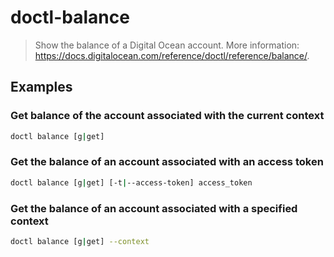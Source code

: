 # doctl-balance

> Show the balance of a Digital Ocean account. More information: <https://docs.digitalocean.com/reference/doctl/reference/balance/>.

## Examples

### Get balance of the account associated with the current context

```bash
doctl balance [g|get]
```

### Get the balance of an account associated with an access token

```bash
doctl balance [g|get] [-t|--access-token] access_token
```

### Get the balance of an account associated with a specified context

```bash
doctl balance [g|get] --context
```
